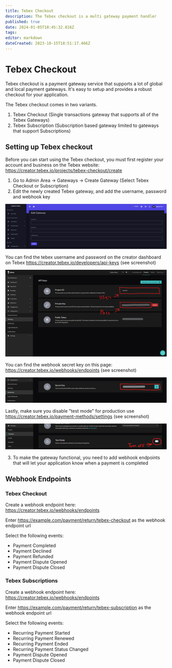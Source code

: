```yaml
---
title: Tebex Checkout
description: The Tebex checkout is a multi gateway payment handler
published: true
date: 2024-01-05T18:45:32.816Z
tags: 
editor: markdown
dateCreated: 2023-10-15T18:51:17.466Z
---
```


# Tebex Checkout

Tebex checkout is a payment gateway service that supports a lot of global and local payment gateways. It's easy to setup and provides a robust checkout for your application.

The Tebex checkout comes in two variants.
1. Tebex Checkout (Single transactions gateway that supports all of the Tebex Gateways)
2. Tebex Subscription (Subscription based gateway limited to gateways that support Subscriptions)

## Setting up Tebex checkout

Before you can start using the Tebex checkout, you must first register your account and business on the Tebex website: https://creator.tebex.io/projects/tebex-checkout/create

1. Go to Admin Area -> Gateways -> Create Gateway (Select Tebex Checkout or Subscription)
2. Edit the newly created Tebex gateway, and add the username, password and webhook key

![tebex-credentials.png](/assets/tebex-credentials.png)

You can find the tebex username and password on the creator dashboard on Tebex https://creator.tebex.io/developers/api-keys (see screenshot)

![tebex-config.png](/assets/tebex-config.png)

You can find the webhook secret key on this page: https://creator.tebex.io/webhooks/endpoints (see screenshot)

![tebex-webhook-key.png](/assets/tebex-webhook-key.png)

Lastly, make sure you disable "test mode" for production use https://creator.tebex.io/payment-methods/settings (see screenshot)

![turn-off-test-mode.png](/assets/turn-off-test-mode.png)

3. To make the gateway functional, you need to add webhook endpoints that will let your application know when a payment is completed

## Webhook Endpoints

### Tebex Checkout
Create a webhook endpoint here: https://creator.tebex.io/webhooks/endpoints

Enter https://example.com/payment/return/tebex-checkout as the webhook endpoint url

Select the following events:
- Payment Completed
- Payment Declined
- Payment Refunded
- Payment Dispute Opened
- Payment Dispute Closed

### Tebex Subscriptions
Create a webhook endpoint here: https://creator.tebex.io/webhooks/endpoints

Enter https://example.com/payment/return/tebex-subscription as the webhook endpoint url

Select the following events:
- Recurring Payment Started
- Recurring Payment Renewed
- Recurring Payment Ended
- Recurring Payment Status Changed
- Payment Dispute Opened
- Payment Dispute Closed

